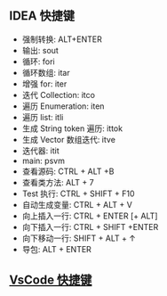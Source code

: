 ## IDEA 快捷键

- 强制转换: ALT+ENTER
- 输出: sout
- 循环: fori
- 循环数组: itar
- 增强 for: iter
- 迭代 Collection: itco
- 遍历 Enumeration: iten
- 遍历 list: itli
- 生成 String token 遍历: ittok
- 生成 Vector 数组迭代: itve
- 迭代器: itit
- main: psvm
- 查看源码: CTRL + ALT +B
- 查看类方法: ALT + 7
- Test 执行: CTRL + SHIFT + F10
- 自动生成变量: CTRL + ALT + V
- 向上插入一行: CTRL + ENTER [+ ALT]
- 向下插入一行: CTRL + SHIFT +ENTER
- 向下移动一行: SHIFT + ALT + ↑
- 导包: ALT + ENTER

## [VsCode 快捷键](./vscode/tool-vscode.md)

